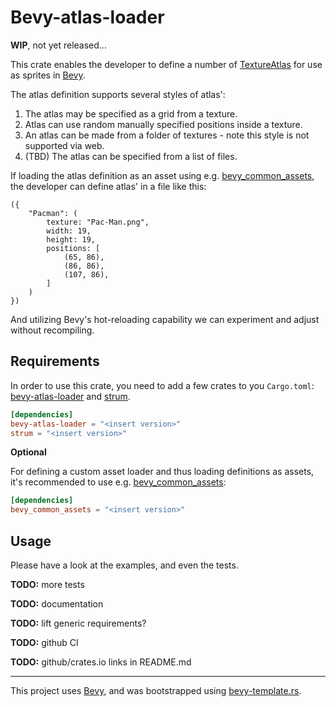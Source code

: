 # Bevy-atlas-loader

**WIP**, not yet released...

This crate enables the developer to define a number of [TextureAtlas] for use as sprites in [Bevy].

The atlas definition supports several styles of atlas':

1) The atlas may be specified as a grid from a texture.
2) Atlas can use random manually specified positions inside a texture.
3) An atlas can be made from a folder of textures - note this style is not supported via web.
4) (TBD) The atlas can be specified from a list of files.

If loading the atlas definition as an asset using e.g. [bevy_common_assets], the developer can 
define atlas' in a file like this:

```ron
({
    "Pacman": (
        texture: "Pac-Man.png",
        width: 19,
        height: 19,
        positions: [
            (65, 86),
            (86, 86),
            (107, 86),
        ]
    )
})
```

And utilizing Bevy's hot-reloading capability we can experiment and adjust without recompiling.

## Requirements

In order to use this crate, you need to add a few crates to you `Cargo.toml`: [bevy-atlas-loader]
and [strum].

```toml
[dependencies]
bevy-atlas-loader = "<insert version>"
strum = "<insert version>"
```

**Optional**

For defining a custom asset loader and thus loading definitions as assets, it's recommended to
use e.g. [bevy_common_assets]:
 
```toml
[dependencies]
bevy_common_assets = "<insert version>"
```

## Usage

Please have a look at the examples, and even the tests.

**TODO:** more tests

**TODO:** documentation

**TODO:** lift generic requirements?

**TODO:** github CI

**TODO:** github/crates.io links in README.md


---
This project uses [Bevy], and was bootstrapped using [bevy-template.rs].

[bevy]:https://bevyengine.org
[TextureAtlas]:https://docs.rs/bevy/latest/bevy/sprite/struct.TextureAtlas.html
[bevy-template.rs]:https://github.com/taurr/bevy-template-rs
[bevy_common_assets]: https://crates.io/crates/bevy_common_assets
[bevy-atlas-loader]:https://crates.io/crates/strum
[strum]:https://crates.io/crates/strum
[Traits]:https://doc.rust-lang.org/book/ch10-02-traits.html
